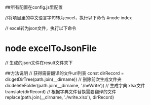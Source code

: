 ##所有配置在config.js里配置

//将项目里的中文语言字句转为excel，执行以下命令
#node index

// excel转为json文件，执行以下命令
# node excelToJsonFile
// 生成的json文件在result文件夹下

##方法说明
// 获得需要翻译的文件url列表
const dirRecord = dir.getDirTree(path.join(__dirname))
// 删除前次生成文件夹
dir.deleteFolder(path.join(__dirname, './neWrite'))
// 生成字典 xlsx文件
translate(dirRecord)
// 根据字典文件替换需要翻译的文件
replace(path.join(__dirname, './write.xlsx'), dirRecord)

